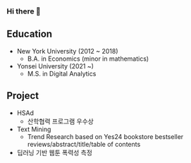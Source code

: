 ### Hi there 👋

## Education
- New York University (2012 ~ 2018)
    - B.A. in Economics (minor in mathematics)
- Yonsei University (2021 ~)
    - M.S. in Digital Analytics

## Project
- HSAd
    - 산학협력 프로그램 우수상
- Text Mining
    - Trend Research based on Yes24 bookstore bestseller reviews/abstract/title/table of contents
- 딥러닝 기반 웹툰 폭력성 측정
<!--
**myk9316/myk9316** is a ✨ _special_ ✨ repository because its `README.md` (this file) appears on your GitHub profile.

Here are some ideas to get you started:

- 🔭 I’m currently working on ...
- 🌱 I’m currently learning ...
- 👯 I’m looking to collaborate on ...
- 🤔 I’m looking for help with ...
- 💬 Ask me about ...
- 📫 How to reach me: ...
- 😄 Pronouns: ...
- ⚡ Fun fact: ...
-->
